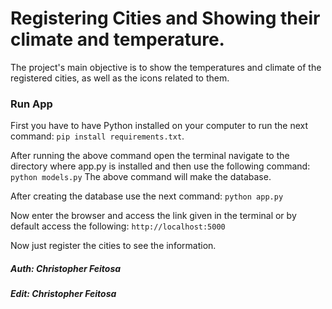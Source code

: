 # Registering Cities and Showing their climate and temperature.
The project's main objective is to show the temperatures and climate of the registered cities, as well as the icons related to them.
<br>
### Run App
First you have to have Python installed on your computer to run the next command:
```pip install requirements.txt```.
<br>

After running the above command open the terminal navigate to the directory where app.py is installed and then use the following command:
```python models.py```
The above command will make the database.
<br>

After creating the database use the next command:
```python app.py```

Now enter the browser and access the link given in the terminal or by default access the following:
```http://localhost:5000```
<br>

Now just register the cities to see the information.

##### Auth: Christopher Feitosa
##### Edit: Christopher Feitosa
